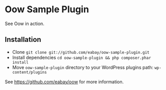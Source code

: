 # Oow Sample Plugin

See Oow in action.

## Installation
* Clone `git clone git://github.com/eabay/oow-sample-plugin.git`
* Install dependencies `cd oow-sample-plugin && php composer.phar install`
* Move `oow-sample-plugin` directory to your WordPress plugins path: `wp-content/plugins`


See https://github.com/eabay/oow for more information.